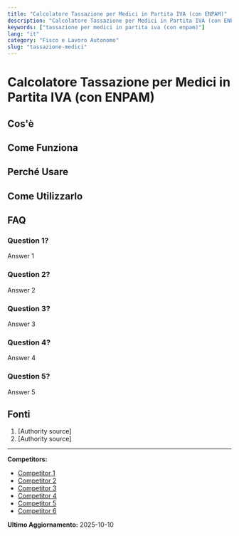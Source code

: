 ```yaml
---
title: "Calcolatore Tassazione per Medici in Partita IVA (con ENPAM)"
description: "Calcolatore Tassazione per Medici in Partita IVA (con ENPAM)"
keywords: ["tassazione per medici in partita iva (con enpam)"]
lang: "it"
category: "Fisco e Lavoro Autonomo"
slug: "tassazione-medici"
---
```


# Calcolatore Tassazione per Medici in Partita IVA (con ENPAM)

<!-- TODO: Add introduction -->

## Cos'è

<!-- TODO: Explain what this calculator does -->

## Come Funziona

<!-- TODO: Explain methodology -->

## Perché Usare

<!-- TODO: List benefits -->

## Come Utilizzarlo

<!-- TODO: Step-by-step guide -->

## FAQ

### Question 1?
Answer 1

### Question 2?
Answer 2

### Question 3?
Answer 3

### Question 4?
Answer 4

### Question 5?
Answer 5

## Fonti

1. [Authority source]
2. [Authority source]

---

**Competitors:**
- [Competitor 1](https://www.taxmanapp.it/blog/2025/03/26/calcolo-contributi-enpam-per-medici/)
- [Competitor 2](https://flextax.it/come-calcolare-il-reddito-su-cui-applicare-la-quota-b-dellenpam-premetto-che-sono-forfettario/)
- [Competitor 3](https://calcolopiva.it/)
- [Competitor 4](https://www.enpam.it/comefareper/dichiarare-il-reddito-da-libera-professione/importo-da-dichiarare/)
- [Competitor 5](https://www.coverflex.com/it/calcolo-tasse-partita-iva)
- [Competitor 6](https://consulens.online/blog/contribuzione-enpam/)

**Ultimo Aggiornamento:** 2025-10-10
